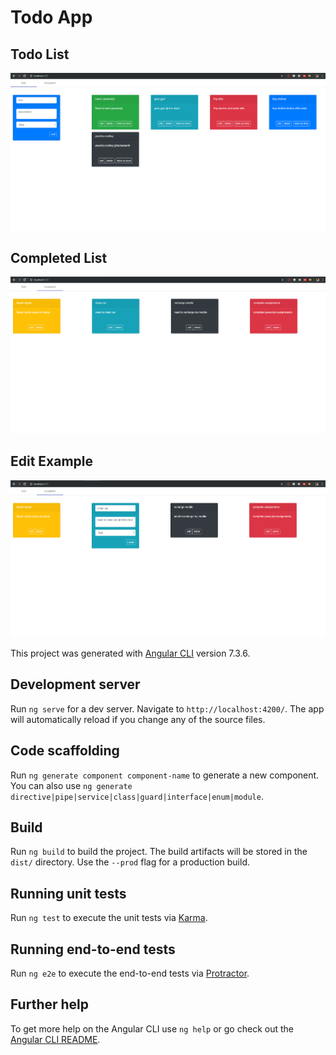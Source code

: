 # Todo App

## Todo List
![alt text](https://github.com/vignesh-coder/todo-app-v2/blob/master/screenshots/1.PNG?raw=true)

## Completed List
![alt text](https://github.com/vignesh-coder/todo-app-v2/blob/master/screenshots/2.PNG?raw=true)

## Edit Example
![alt text](https://github.com/vignesh-coder/todo-app-v2/blob/master/screenshots/3.PNG?raw=true)

This project was generated with [Angular CLI](https://github.com/angular/angular-cli) version 7.3.6.

## Development server

Run `ng serve` for a dev server. Navigate to `http://localhost:4200/`. The app will automatically reload if you change any of the source files.

## Code scaffolding

Run `ng generate component component-name` to generate a new component. You can also use `ng generate directive|pipe|service|class|guard|interface|enum|module`.

## Build

Run `ng build` to build the project. The build artifacts will be stored in the `dist/` directory. Use the `--prod` flag for a production build.

## Running unit tests

Run `ng test` to execute the unit tests via [Karma](https://karma-runner.github.io).

## Running end-to-end tests

Run `ng e2e` to execute the end-to-end tests via [Protractor](http://www.protractortest.org/).

## Further help

To get more help on the Angular CLI use `ng help` or go check out the [Angular CLI README](https://github.com/angular/angular-cli/blob/master/README.md).

